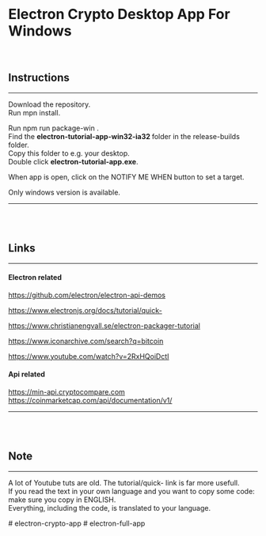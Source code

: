 <br>

# Electron Crypto  Desktop App For Windows

<br>

## Instructions
***
Download the repository. <br>
Run mpn install. <br>

Run  npm run package-win . <br>
Find the  <strong> electron-tutorial-app-win32-ia32 </strong> folder in the release-builds folder. <br>
Copy this folder to e.g. your desktop. <br>
Double click  <strong> electron-tutorial-app.exe</strong>.

When app is open, click on the NOTIFY ME WHEN  button to set a target. <br>

Only windows version is available.
***
<br>
<br>

## Links
***
#### Electron related
https://github.com/electron/electron-api-demos

https://www.electronjs.org/docs/tutorial/quick-

https://www.christianengvall.se/electron-packager-tutorial

https://www.iconarchive.com/search?q=bitcoin

https://www.youtube.com/watch?v=2RxHQoiDctI

#### Api related

https://min-api.cryptocompare.com
https://coinmarketcap.com/api/documentation/v1/

***
<br>
<br>

## Note
***
<p>
A lot of Youtube tuts are old.  The tutorial/quick- link is far more usefull.<br>
If you read the  text in your own language and you want to copy some code: make sure you copy in ENGLISH.<br>
Everything, including the code, is translated to your language.<br>
</p>
# electron-crypto-app
# electron-full-app
